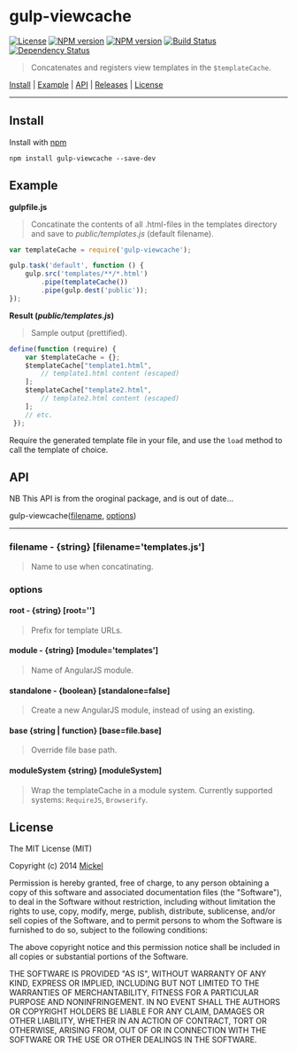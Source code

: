 # gulp-viewcache

[![License](http://img.shields.io/badge/license-MIT-blue.svg?style=flat)](https://npmjs.org/package/gulp-viewcache)
[![NPM version](http://img.shields.io/npm/v/gulp-viewcache.svg?style=flat)](https://npmjs.org/package/gulp-viewcache)
[![NPM version](http://img.shields.io/npm/dm/gulp-viewcache.svg?style=flat)](https://npmjs.org/package/gulp-viewcache)
[![Build Status](http://img.shields.io/travis/venturecraft/gulp-viewcache.svg?style=flat)](http://travis-ci.org/miickel/gulp-viewcache)
[![Dependency Status](http://img.shields.io/gemnasium/venturecraft/gulp-viewcache.svg?style=flat)](https://gemnasium.com/venturecraft/gulp-viewcache)

> Concatenates and registers view templates in the `$templateCache`.

<a href="#install">Install</a> |
<a href="#example">Example</a> |
<a href="#api">API</a> |
[Releases](https://github.com/venturecraft/gulp-viewcache/releases) |
<a href="#license">License</a>

----


## Install

Install with [npm](https://npmjs.org/package/gulp-viewcache)

```
npm install gulp-viewcache --save-dev
```


## Example

**gulpfile.js**

> Concatinate the contents of all .html-files in the templates directory and save to _public/templates.js_ (default filename).

```js
var templateCache = require('gulp-viewcache');

gulp.task('default', function () {
	gulp.src('templates/**/*.html')
		.pipe(templateCache())
		.pipe(gulp.dest('public'));
});
```

**Result (_public/templates.js_)**

> Sample output (prettified).

```js
define(function (require) {
    var $templateCache = {};
    $templateCache["template1.html",
        // template1.html content (escaped)
    ];
    $templateCache["template2.html",
        // template2.html content (escaped)
    ];
    // etc.
 });

```

Require the generated template file in your file, and use the `load` method to call the template of choice.

## API

NB This API is from the oroginal package, and is out of date...

gulp-viewcache([filename](https://github.com/venturecraft/gulp-viewcache#filename---string-filenametemplatesjs), [options](https://github.com/venturecraft/gulp-viewcache#options))

---- 

### filename - {string} [filename='templates.js']

> Name to use when concatinating.

### options

#### root - {string} [root='']

> Prefix for template URLs.

#### module - {string} [module='templates']

> Name of AngularJS module.

#### standalone - {boolean} [standalone=false]

> Create a new AngularJS module, instead of using an existing.

#### base {string | function} [base=file.base]

> Override file base path.

#### moduleSystem {string} [moduleSystem]

> Wrap the templateCache in a module system. Currently supported systems: `RequireJS`, `Browserify`.


## License

The MIT License (MIT)

Copyright (c) 2014 [Mickel](http://mickel.me)

Permission is hereby granted, free of charge, to any person obtaining a copy of
this software and associated documentation files (the "Software"), to deal in
the Software without restriction, including without limitation the rights to
use, copy, modify, merge, publish, distribute, sublicense, and/or sell copies of
the Software, and to permit persons to whom the Software is furnished to do so,
subject to the following conditions:

The above copyright notice and this permission notice shall be included in all
copies or substantial portions of the Software.

THE SOFTWARE IS PROVIDED "AS IS", WITHOUT WARRANTY OF ANY KIND, EXPRESS OR
IMPLIED, INCLUDING BUT NOT LIMITED TO THE WARRANTIES OF MERCHANTABILITY, FITNESS
FOR A PARTICULAR PURPOSE AND NONINFRINGEMENT. IN NO EVENT SHALL THE AUTHORS OR
COPYRIGHT HOLDERS BE LIABLE FOR ANY CLAIM, DAMAGES OR OTHER LIABILITY, WHETHER
IN AN ACTION OF CONTRACT, TORT OR OTHERWISE, ARISING FROM, OUT OF OR IN
CONNECTION WITH THE SOFTWARE OR THE USE OR OTHER DEALINGS IN THE SOFTWARE.
